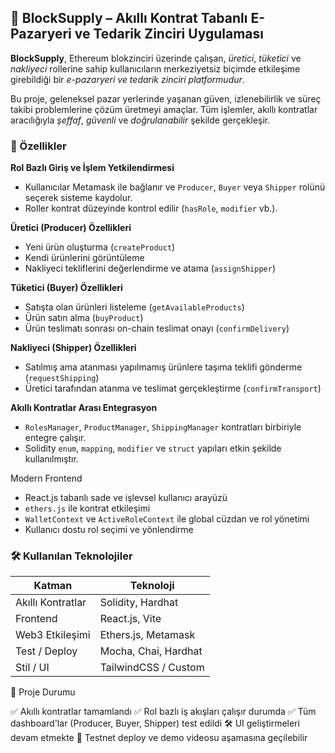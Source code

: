 ## 🧾 BlockSupply – Akıllı Kontrat Tabanlı E-Pazaryeri ve Tedarik Zinciri Uygulaması

**BlockSupply**, Ethereum blokzinciri üzerinde çalışan, *üretici*, *tüketici* ve *nakliyeci* rollerine sahip kullanıcıların merkeziyetsiz biçimde etkileşime girebildiği bir *e-pazaryeri ve tedarik zinciri platformudur*.

Bu proje, geleneksel pazar yerlerinde yaşanan güven, izlenebilirlik ve süreç takibi problemlerine çözüm üretmeyi amaçlar. Tüm işlemler, akıllı kontratlar aracılığıyla *şeffaf*, *güvenli* ve *doğrulanabilir* şekilde gerçekleşir.



### 🚀 Özellikler

**Rol Bazlı Giriş ve İşlem Yetkilendirmesi**

  * Kullanıcılar Metamask ile bağlanır ve `Producer`, `Buyer` veya `Shipper` rolünü seçerek sisteme kaydolur.
  * Roller kontrat düzeyinde kontrol edilir (`hasRole`, `modifier` vb.).

  **Üretici (Producer) Özellikleri**

  * Yeni ürün oluşturma (`createProduct`)
  * Kendi ürünlerini görüntüleme
  * Nakliyeci tekliflerini değerlendirme ve atama (`assignShipper`)

  **Tüketici (Buyer) Özellikleri**

  * Satışta olan ürünleri listeleme (`getAvailableProducts`)
  * Ürün satın alma (`buyProduct`)
  * Ürün teslimatı sonrası on-chain teslimat onayı (`confirmDelivery`)

  **Nakliyeci (Shipper) Özellikleri**

  * Satılmış ama atanması yapılmamış ürünlere taşıma teklifi gönderme (`requestShipping`)
  * Üretici tarafından atanma ve teslimat gerçekleştirme (`confirmTransport`)

**Akıllı Kontratlar Arası Entegrasyon**

  * `RolesManager`, `ProductManager`, `ShippingManager` kontratları birbiriyle entegre çalışır.
  * Solidity `enum`, `mapping`, `modifier` ve `struct` yapıları etkin şekilde kullanılmıştır.

Modern Frontend

  * React.js tabanlı sade ve işlevsel kullanıcı arayüzü
  * `ethers.js` ile kontrat etkileşimi
  * `WalletContext` ve `ActiveRoleContext` ile global cüzdan ve rol yönetimi
  * Kullanıcı dostu rol seçimi ve yönlendirme


### 🛠️ Kullanılan Teknolojiler

| Katman            | Teknoloji            |
| ----------------- | -------------------- |
| Akıllı Kontratlar | Solidity, Hardhat    |
| Frontend          | React.js, Vite       |
| Web3 Etkileşimi   | Ethers.js, Metamask  |
| Test / Deploy     | Mocha, Chai, Hardhat |
| Stil / UI         | TailwindCSS / Custom |



📌 Proje Durumu

✅ Akıllı kontratlar tamamlandı
✅ Rol bazlı iş akışları çalışır durumda
✅ Tüm dashboard'lar (Producer, Buyer, Shipper) test edildi
🛠️ UI geliştirmeleri devam etmekte
🚀 Testnet deploy ve demo videosu aşamasına geçilebilir




